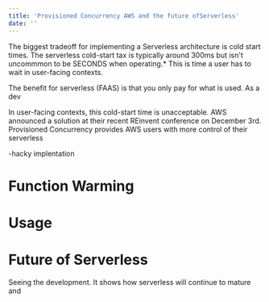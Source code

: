 ```yaml
---
title: 'Provisioned Concurrency AWS and the future ofServerless'
date: ''
---
```


The biggest tradeoff for implementing a Serverless architecture is cold start times. The serverless cold-start tax is typically around 300ms but isn't uncommmon to be SECONDS when operating.\* This is time a user has to wait in user-facing contexts.

The benefit for serverless (FAAS) is that you only pay for what is used. As a dev

In user-facing contexts, this cold-start time is unacceptable. AWS announced a solution at their recent REinvent conference on December 3rd. Provisioned Concurrency provides AWS users with more control of their serverless

-hacky implentation

# Function Warming

# Usage

# Future of Serverless

Seeing the development. It shows how serverless will continue to mature and
